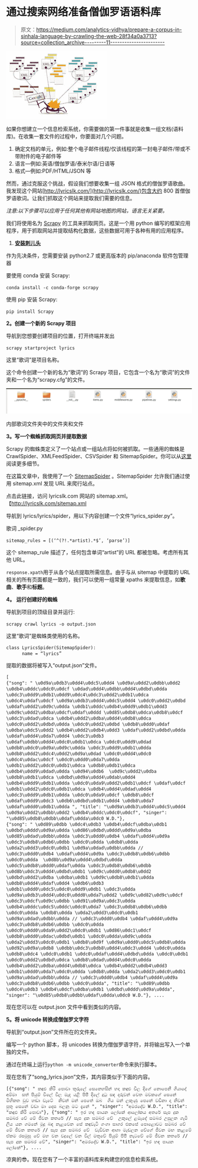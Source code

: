 # 通过搜索网络准备僧伽罗语语料库

> 原文：<https://medium.com/analytics-vidhya/prepare-a-corpus-in-sinhala-language-by-crawling-the-web-28f34a0a3713?source=collection_archive---------11----------------------->

![](img/4a6240bae72ec98a79a7f5a5d8054ace.png)

如果你想建立一个信息检索系统，你需要做的第一件事就是收集一组文档(语料库)。在收集一套文件的过程中，你要面对几个问题。

1.  确定文档的单元，例如:整个电子邮件线程/仅该线程的第一封电子邮件/带或不带附件的电子邮件等
2.  语言—例如:英语/僧伽罗语/泰米尔语/日语等
3.  格式—例如:PDF/HTML/JSON 等

然而，通过克服这个挑战，假设我们想要收集一组 JSON 格式的僧伽罗语歌曲。我发现这个网站[http://lyricslk.com/](http://lyricslk.com/)包含大约 800 首僧伽罗语歌词。让我们抓取这个网站来提取我们需要的信息。

*注意:以下步骤可以应用于任何其他有网站地图的网站，语言无关紧要。*

我们将使用名为 [Scrapy](https://docs.scrapy.org/en/latest/) 的工具来抓取网页。这是一个用 python 编写的框架应用程序，用于抓取网站并提取结构化数据，这些数据可用于各种有用的应用程序。

1.  [**安装刺儿头**](https://docs.scrapy.org/en/latest/intro/install.html#installing-scrapy)

作为先决条件，您需要安装 python2.7 或更高版本的 pip/anaconda 软件包管理器

要使用 conda 安装 Scrapy:

`conda install -c conda-forge scrapy`

使用 pip 安装 Scrapy:

`pip install Scrapy`

**2。创建一个新的 Scrapy 项目**

导航到您想要创建项目的位置，打开终端并发出

`scrapy startproject lyrics`

这里“歌词”是项目名称。

这个命令创建一个新的名为“歌词”的 Scrapy 项目，它包含一个名为“歌词”的文件夹和一个名为“scrapy.cfg”的文件。

![](img/50d2b0a37dab312b6390f7e3180f9a3b.png)

内部歌词文件夹中的文件夹和文件

**3。写一个蜘蛛抓取网页并提取数据**

Scrapy 的蜘蛛类定义了一个站点或一组站点将如何被抓取。一些通用的蜘蛛是 CrawlSpider、XMLFeedSpider、CSVSpider 和 SitemapSpider。你可以从[这里](https://docs.scrapy.org/en/latest/topics/spiders.html)阅读更多细节。

在这篇文章中，我使用了一个 [SitemapSpider](https://docs.scrapy.org/en/latest/topics/spiders.html#sitemapspider) 。SitemapSpider 允许我们通过使用 sitemap.xml 发现 URL 来爬行站点。

点击此链接，访问 lyricslk.com 网站的 sitemap.xml。【http://lyricslk.com/sitemap.xml 

导航到 lyrics/lyrics/spider，用以下内容创建一个文件“lyrics_spider.py”。

歌词 _spider.py

`sitemap_rules = [(‘^(?!.*artist).*$’, ‘parse’)]`

这个 sitemap_rule 描述了，任何包含单词“artist”的 URL 都被忽略。考虑所有其他 URL。

`response.xpath`用于从各个站点提取所需信息。由于与从 sitemap 中提取的 URL 相关的所有页面都是一致的，我们可以使用一组常量 xpaths 来提取信息，如**歌曲**、**歌手**和**标题**。

**4。** **运行创建好的蜘蛛**

导航到项目的顶级目录并运行:

`scrapy crawl lyrics -o output.json`

这里“歌词”是蜘蛛类使用的名称。

```
class LyricsSpider(SitemapSpider):
      name = “lyrics”
```

提取的数据将被写入“output.json”文件。

```
[
{"song": " \u0d9a\u0db3\u0dd4\u0dc5\u0dd4 \u0d9a\u0dd2\u0dbb\u0dd2 \u0db4\u0ddc\u0dc0\u0dcf \u0dad\u0dd4\u0dbb\u0dd4\u0dbd\u0dda \u0dc3\u0dd9\u0db1\u0dd9\u0dc4\u0dc3\u0dd2\u0db1\u0dca \u0dc4\u0daf\u0dcf \u0d9a\u0db3\u0dd4\u0dc5\u0dd4 \u0dc0\u0dd2\u0dbd \u0daf\u0dd2\u0d9c\u0dda \u0db1\u0ddc\u0db4\u0dd9\u0db1\u0dd3 \u0d9c\u0dd2\u0dba\u0dcf\u0daf\u0ddd \u0d85\u0db8\u0dca\u0db8\u0dcf  \u0dc3\u0dad\u0dca \u0db4\u0dd2\u0dba\u0dd4\u0db8\u0dca \u0dc0\u0dd2\u0dbd\u0dda \u0dc0\u0dd2\u0dbd \u0db8\u0dd0\u0daf \u0dba\u0dc5\u0dd2 \u0db4\u0dd2\u0db4\u0dd3 \u0daf\u0dd2\u0dbd\u0dda \u0daf\u0dd4\u0da7\u0dd4 \u0dc3\u0db3 \u0daf\u0dbb\u0dd4\u0dc0\u0db1\u0dca \u0dc0\u0dd9\u0dad \u0db8\u0dc0\u0d9a\u0d9c\u0dda \u0dc3\u0dd9\u0db1\u0dda \u0db8\u0dd2\u0dc4\u0dd2\u0d9a\u0dad \u0dc0\u0dd4\u0dc0 \u0dc4\u0dac\u0dcf \u0dc0\u0dd0\u0da7\u0dda  \u0db1\u0dd2\u0dc0\u0db1\u0dca \u0db8\u0db1\u0dca \u0db4\u0dd9\u0dad\u0dda \u0d94\u0db6  \u0d9c\u0dd2\u0dba \u0db8\u0db1\u0dca \u0dbd\u0d9a\u0dd4\u0dab\u0dd4 \u0db4\u0dd9\u0db1\u0dda \u0dc0\u0da9\u0dd2\u0db1\u0dcf \u0daf\u0dcf \u0db1\u0dd2\u0dc0\u0db1\u0dca \u0db4\u0dd4\u0dad\u0dd4 \u0dc3\u0dd9\u0db1\u0dda \u0dc0\u0da9\u0dcf \u0db8\u0dcf \u0daf\u0dd9\u0dc3 \u0db6\u0dbd\u0db1\u0dd4 \u0db8\u0da7 \u0daf\u0dd0\u0db1\u0dda ", "title": "\u0d9a\u0db3\u0dd4\u0dc5\u0dd4 \u0d9a\u0dd2\u0dbb\u0dd2 \u0db4\u0ddc\u0dc0\u0dcf", "singer": "\u0d85\u0db8\u0dbb\u0daf\u0dda\u0dc0 W.D."},
{"song": " \u0d89\u0dbb \u0dc4\u0db3 \u0db4\u0dcf\u0dba\u0db1 \u0dbd\u0ddd\u0d9a\u0dda \u0d86\u0dbd\u0ddd\u0d9a\u0dba \u0d85\u0dad\u0dbb\u0dda \u0dc3\u0dd0\u0db4 \u0daf\u0dd4\u0d9a \u0dc3\u0db8\u0db6\u0dbb \u0dc0\u0dda \u0db8\u0dda \u0da2\u0dd3\u0dc0\u0db1 \u0d9a\u0dad\u0dbb\u0dda // \u0dc3\u0dd0\u0db4 \u0daf\u0dd4\u0d9a \u0dc3\u0db8\u0db6\u0dbb \u0dc0\u0dda  \u0d8b\u0d9a\u0dd4\u0dbd\u0dda \u0dc5\u0db8\u0dd0\u0daf\u0dda \u0dc3\u0db8\u0db6\u0dbb \u0d8b\u0dc3\u0dd4\u0dbd\u0db1 \u0d9c\u0dd0\u0db8\u0dd2 \u0dbd\u0dd2\u0dba \u0dba\u0db1 \u0d9c\u0db8\u0db1\u0dda \u0db8\u0dd4\u0daf\u0dd4 \u0db6\u0db3 \u0db1\u0dd0\u0dc5\u0dc0\u0dd9\u0db1 \u0dc3\u0dda \u0d9a\u0db3\u0dd4\u0dc0\u0dd0\u0da7\u0dd2 \u0d9c\u0d82\u0d9c\u0dcf \u0dc3\u0dcf\u0d9c\u0dbb \u0d91\u0d9a\u0dc3\u0dda \u0db4\u0ddc\u0dc5\u0ddc\u0dc0\u0da7 \u0dc3\u0db8\u0db6\u0dbb \u0dc0\u0dda \u0db8\u0dda \u0da2\u0dd3\u0dc0\u0db1 \u0d9a\u0dad\u0dbb\u0dda // \u0dc3\u0dd0\u0db4 \u0daf\u0dd4\u0d9a \u0dc3\u0db8\u0db6\u0dbb \u0dc0\u0dda  \u0dc0\u0dd0\u0da9\u0dd2\u0dc0\u0db1 \u0d86\u0dc1\u0dcf \u0db8\u0dd0\u0dac\u0dbd\u0db1 \u0dc0\u0dda\u0d9c\u0dda \u0da2\u0dd3\u0dc0\u0db1 \u0db8\u0d9f \u0d9a\u0dd0\u0dc5\u0db8\u0dda \u0d92\u0d9a\u0db8 \u0dbb\u0dc3\u0db8\u0dd4\u0dc3\u0dd4 \u0dc0\u0dda \u0db8\u0dc4 \u0dc0\u0db1 \u0dc0\u0daf\u0dd4\u0dbd\u0dda \u0dc0\u0db1 \u0dc0\u0dd2\u0dbd\u0dca \u0db8\u0dad\u0dd4\u0dc0\u0dda \u0db4\u0dd2\u0dba\u0dd4\u0db8\u0dca \u0db4\u0dd2\u0db4\u0dd3 \u0db1\u0dd0\u0da7\u0dc0\u0dda \u0db8\u0dda \u0da2\u0dd3\u0dc0\u0db1 \u0d9a\u0dad\u0dbb\u0dda // \u0dc3\u0dd0\u0db4 \u0daf\u0dd4\u0d9a \u0dc3\u0db8\u0db6\u0dbb \u0dc0\u0dda", "title": "\u0d89\u0dbb \u0dc4\u0db3 \u0db4\u0dcf\u0dba\u0db1 \u0dbd\u0ddd\u0d9a\u0dda", "singer": "\u0d85\u0db8\u0dbb\u0daf\u0dda\u0dc0 W.D."}, ....
```

现在您可以在 output.json 文件中看到类似的内容。

**5。将 unicode 转换成僧伽罗文字符**

导航到“output.json”文件所在的文件夹。

编写一个 python 脚本，将 unicodes 转换为僧伽罗语字符，并将输出写入一个单独的文件。

通过在终端上运行`python -m unicode_converter`命令来执行脚本。

现在您有了“song_lyrics.json”文件，其内容类似于下面的内容。

```
[{"song": " කඳුළු කිරි පොවා තුරුලේ සෙනෙහසින් හදා කඳුළු විල දිගේ නොපෙනී ගියාදෝ අම්මා  සත් පියුම් විලේ විල මැද යළි පිපී දිලේ දුටු සඳ දරුවන් වෙත මවකගේ සෙනේ මිහිකත වුව හඬා වැටේ  නිවන් මන් පෙතේ ඔබ  ගිය මන් ලකුණු පෙනේ වඩිනා දා නිවන් පුතු සෙනේ වඩා මා දෙස බලනු මට දැනේ ", "singer": "අමරදේව W.D.", "title": "කඳුළු කිරි පොවා"}, {"song": " ඉර හඳ පායන ලෝකේ ආලෝකය අතරේ සැප දුක සමබර වේ මේ ජීවන කතරේ // සැප දුක සමබර වේ  උකුලේ ළමැදේ සමබර උසුලන ගැමි ලිය යන ගමනේ මුදු බඳ නැළවෙන සේ කඳුවැටි ගංගා සාගර එකසේ පොළොවට සමබර වේ මේ ජීවන කතරේ // සැප දුක සමබර වේ  වැඩිවන ආශා මැඬලන වේගේ ජීවන මඟ කැළමේ ඒකම රසමුසු වේ මහ වන වදුලේ වන විල් මතුවේ පියුම් පිපී නැටවේ මේ ජීවන කතරේ // සැප දුක සමබර වේ", "singer": "අමරදේව W.D.", "title": "ඉර හඳ පායන ලෝකේ"}, ....
```

凉爽的😎。现在您有了一个丰富的语料库来构建您的信息检索系统。